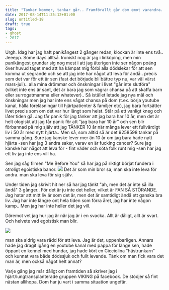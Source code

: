 ```yaml
---
title: "Tankar kommer, tankar går.. Framförallt går dom emot varandra.. Kanske det mest schizofrena inlägget någonsin"
date: 2017-08-14T11:35:12+01:00
slug: untitled-18
draft: true
tags:
- ghost
- 2017
---
```


Urgh. Idag har jag haft panikångest 2 gånger redan, klockan är inte ens två.. Jeeepp. Some days alltså. Ironiskt nog är jag i linköping, men min panikångest grundar sig nog mest i att jag återigen inte ser någon poäng över huvud taget med att ha kämpat mig förbi alla dödslekar för att sen komma ut segrande och se att jag inte har något att leva för ändå..
precis som det var för ett år sen (fast det började bli bättre typ nu, var väl värst mars-juli).. 
alla mina drömmar och önskningar i livet "går inte slutföra" (vilket inte ens är sant, det är bara jag som vägrar chansa på att skaffa barn eller surrogatmamma eller whatever).. Så istället letade jag nya mål och önskningar men jag har inte ens vågat chansa på dom (t.ex. börja youtube kanal, hålla föreläsningar till hjärtpatienter & familjer etc), jag bara fortsätter livet precis som om det var hur långt som helst. Står på ett vanligt kneg och låter tiden gå.
Jag får panik för jag tänker att jag bara har 10 år, men det är helt ologiskt att jag får panik för att "jag bara har 10 år" och sen blir förbannad på mig själv att jag TÄNKER 10 år när många lever ett fullvärdigt liv i 50 år med nytt hjärta.. Men så, som alltid så är det 9258598 tankar på samma gång. 
Sure jag kanske lever mer än 10 år om jag bara hade nytt hjärta
-sen har jag 3 andra saker, varav en är fucking cancer?
Sure jag kanske har något att leva för - fint väder och söta folk runt mig 
-sen har jag ett liv jag inte ens vill ha.

Sen jag såg filmen "Me Before You" så har jag på riktigt börjat fundera i otroligt egoistiska banor. 
![](/assets/images/ghost/2017/08/maxresdefault.jpg)
Det är som min bror sa, man ska inte leva för andra. man ska leva för sig själv.

Under tiden jag skrivit hit ner så har jag tänkt "ah, men det är inte så illa ändå" 3 gånger.. För det är ju inte det heller, vilket är FAN SÅ STÖRANDE.
Jag hatar att mitt liv är som det är, men det är samtidigt ändå ett ganska bra liv.
Jag har inte längre ont hela tiden som förra året, jag har inte någon kamp.. Men jag har inte heller det jag vill.

Däremot vet jag hur jag är när jag är i en svacka. Allt är dåligt, allt är svart. Och helvete vad egoistisk man blir.

![](/assets/images/ghost/2017/08/flourish-41034__340.png)


man ska aldrig vara rädd för att leva.
Jag är det, uppenbarligen. Annars hade jag dragit igång en youtube kanal med pappa för länge sen, hade öppant en kennel med hundar, jag hade kört en Cicciolina "hästrunkarn" och kunnat vara både dödssjuk och fullt levande. Tänk om man fick vara det man är, men också något helt annat?

Varje gång jag mår dåligt om framtiden så skriver jag i hjärt/lungtransplanterade gruppen VIKING på facebook. De stödjer så fint nästan allihopa. Dom har ju vart i samma situation ungefär. 




